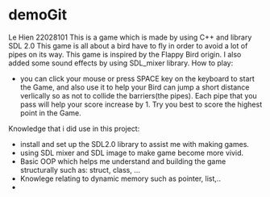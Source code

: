 # demoGit
Le Hien 22028101
This is a game which is made by using C++ and library SDL 2.0
This game is all about a bird have to fly in order to avoid a lot of pipes on its way. This game is inspired by the Flappy Bird origin. I also added some sound effects by using SDL_mixer library.
How to play:
  - you can click your mouse or press SPACE key on the keyboard to start the Game, and also use it to help
  your Bird can jump a short distance verlically so as not to collide the barriers(the pipes). Each pipe that you pass will help your score
increase by 1. Try you best to score the highest point in the Game.

Knowledge that i did use in this project:
- install and set up the SDL2.0 library to assist me with making games.
- using SDL mixer and SDL image to make game become more vivid. 
- Basic OOP which helps me understand and building the game structurally such as: struct, class, ...
- Knowlege relating to dynamic memory such as pointer, list,..
- 
